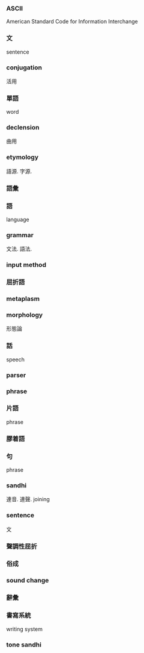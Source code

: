 ### ASCII

American Standard Code for Information Interchange

### 文

sentence

### conjugation

活用

### 單語

word

### declension

曲用

### etymology

語源. 字源.

### 語彙

### 語

language

### grammar

文法. 語法.

### input method

### 屈折語

### metaplasm

### morphology

形態論

### 話

speech

### parser

### phrase

### 片語

phrase

### 膠着語

### 句

phrase

### sandhi

連音. 連聲. joining

### sentence

文

### 聲調性屈折

### 俗成

### sound change

### 辭彙

### 書寫系統

writing system

### tone sandhi
